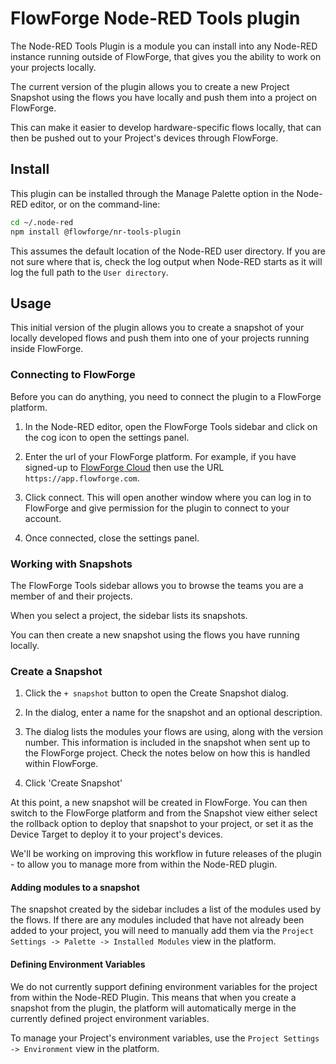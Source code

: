 # FlowForge Node-RED Tools plugin

The Node-RED Tools Plugin is a module you can install into any Node-RED instance
running outside of FlowForge, that gives you the ability to work on your projects
locally.

The current version of the plugin allows you to create a new Project Snapshot
using the flows you have locally and push them into a project on FlowForge.

This can make it easier to develop hardware-specific flows locally, that can then
be pushed out to your Project's devices through FlowForge.

## Install

This plugin can be installed through the Manage Palette option in the Node-RED
editor, or on the command-line:

```bash
cd ~/.node-red
npm install @flowforge/nr-tools-plugin
```

This assumes the default location of the Node-RED user directory. If you are not
sure where that is, check the log output when Node-RED starts as it will log the
full path to the `User directory`.

## Usage

This initial version of the plugin allows you to create a snapshot of your locally
developed flows and push them into one of your projects running inside FlowForge.

### Connecting to FlowForge

Before you can do anything, you need to connect the plugin to a FlowForge platform.

1. In the Node-RED editor, open the FlowForge Tools sidebar and click on the cog
   icon to open the settings panel.

2. Enter the url of your FlowForge platform. For example, if you have signed-up
   to [FlowForge Cloud](https://app.flowforge.com/) then use the URL `https://app.flowforge.com`.

3. Click connect. This will open another window where you can log in to FlowForge
   and give permission for the plugin to connect to your account.

4. Once connected, close the settings panel.

### Working with Snapshots

The FlowForge Tools sidebar allows you to browse the teams you are a member of
and their projects.

When you select a project, the sidebar lists its snapshots.

You can then create a new snapshot using the flows you have running locally.

### Create a Snapshot

1. Click the `+ snapshot` button to open the Create Snapshot dialog.

2. In the dialog, enter a name for the snapshot and an optional description.

3. The dialog lists the modules your flows are using, along with the version number.
   This information is included in the snapshot when sent up to the FlowForge project.
   Check the notes below on how this is handled within FlowForge.

4. Click 'Create Snapshot'

At this point, a new snapshot will be created in FlowForge. You can then switch
to the FlowForge platform and from the Snapshot view either select the rollback
option to deploy that snapshot to your project, or set it as the Device Target
to deploy it to your project's devices.

We'll be working on improving this workflow in future releases of the plugin - to
allow you to manage more from within the Node-RED plugin.


#### Adding modules to a snapshot

The snapshot created by the sidebar includes a list of the modules used by the flows.
If there are any modules included that have not already been added to your project,
you will need to manually add them via the `Project Settings -> Palette -> Installed Modules`
view in the platform.

#### Defining Environment Variables

We do not currently support defining environment variables for the project from
within the Node-RED Plugin. This means that when you create a snapshot from the
plugin, the platform will automatically merge in the currently defined project
environment variables.

To manage your Project's environment variables, use the `Project Settings -> Environment`
view in the platform.


